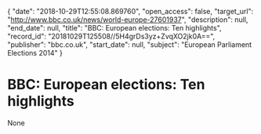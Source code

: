 {
  "date": "2018-10-29T12:55:08.869760", 
  "open_access": false, 
  "target_url": "http://www.bbc.co.uk/news/world-europe-27601937", 
  "description": null, 
  "end_date": null, 
  "title": "BBC:  European elections: Ten highlights", 
  "record_id": "20181029T125508//5H4grDs3yz+ZvqXO2jk0A==", 
  "publisher": "bbc.co.uk", 
  "start_date": null, 
  "subject": "European Parliament Elections 2014"
}

# BBC:  European elections: Ten highlights

None